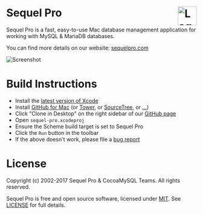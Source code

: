 Sequel Pro <img alt="Logo" src="https://sequelpro.com/images/logo.png" align="right" height="50">
==========

Sequel Pro is a fast, easy-to-use Mac database management application for working with MySQL & MariaDB databases.

You can find more details on our website: [sequelpro.com](http://sequelpro.com)

![Screenshot](https://sequelpro.com/images/browse.png)

Build Instructions
==================

 * Install the [latest version of Xcode](https://itunes.apple.com/au/app/xcode/id497799835)
 * Install [GitHub for Mac](https://desktop.github.com/) (or [Tower](https://www.git-tower.com/), or [SourceTree](https://www.sourcetreeapp.com/), or […](http://git-scm.com/downloads/guis))
 * Click "Clone in Desktop" on the right sidebar of our [GitHub page](https://github.com/sequelpro/sequelpro)
 * Open `sequel-pro.xcodeproj`
 * Ensure the Scheme build target is set to Sequel Pro
 * Click the `Run` button in the toolbar
 * If the above doesn't work, please file a [bug report](https://github.com/sequelpro/sequelpro/issues/new)

License
=======

Copyright (c) 2002-2017 Sequel Pro & CocoaMySQL Teams. All rights reserved.

Sequel Pro is free and open source software, licensed under [MIT](https://opensource.org/licenses/MIT). See [LICENSE](https://github.com/sequelpro/sequelpro/blob/master/LICENSE) for full details.
